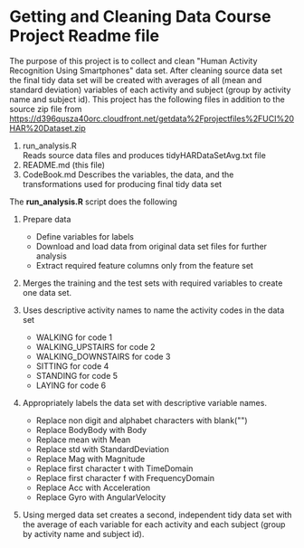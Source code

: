 
# Getting and Cleaning Data Course Project Readme file



The purpose of this project is to collect and clean "Human Activity Recognition Using Smartphones" data set. After cleaning source data set the final tidy data set will be created with averages of all (mean and standard deviation) variables of each activity and subject (group by activity name and subject id).  This project has the following files in addition to the source zip file from https://d396qusza40orc.cloudfront.net/getdata%2Fprojectfiles%2FUCI%20HAR%20Dataset.zip

1) run_analysis.R  
    Reads source data files and produces tidyHARDataSetAvg.txt file
2) README.md (this file)
3) CodeBook.md
  Describes the variables, the data, and the transformations used for producing final tidy data set


The **run_analysis.R** script does the following 

 1. Prepare data
 
    + Define variables for labels
    + Download and load data from original data set files for further analysis
    + Extract required feature columns only from the feature set 
    
2.  Merges the training and the test sets with required variables to create one data set.

3.  Uses descriptive activity names to name the activity codes in the data set
      + WALKING for code 1
      + WALKING_UPSTAIRS for code 2
      + WALKING_DOWNSTAIRS for code 3
      + SITTING for code 4
      + STANDING for code 5
      + LAYING for code 6
      
4. Appropriately labels the data set with descriptive variable names.
    + Replace non digit and alphabet characters with blank("")
    + Replace BodyBody with Body
    + Replace mean with Mean
    + Replace std with StandardDeviation
    + Replace Mag with Magnitude
    + Replace first character t with TimeDomain
    + Replace first character f with FrequencyDomain
    + Replace Acc with Acceleration
    + Replace Gyro with AngularVelocity
    
5.  Using merged data set creates a second, independent tidy data set with the average of each variable for each activity and each subject (group by activity name and subject id).




